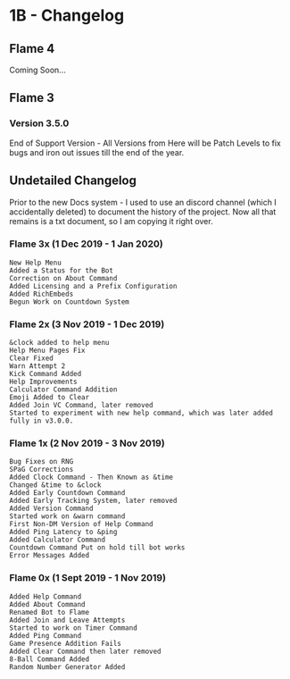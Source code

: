 # 1B - Changelog
## Flame 4
Coming Soon...
## Flame 3
### Version 3.5.0
End of Support Version - All Versions from Here will be Patch Levels to fix bugs and iron out issues till the end of the year.
## Undetailed Changelog
Prior to the new Docs system - I used to use an discord channel (which I accidentally deleted) to document the history of the project.
Now all that remains is a txt document, so I am copying it right over.
### Flame 3x (1 Dec 2019 - 1 Jan 2020)
    New Help Menu
    Added a Status for the Bot
    Correction on About Command
    Added Licensing and a Prefix Configuration
    Added RichEmbeds
    Begun Work on Countdown System
### Flame 2x (3 Nov 2019 - 1 Dec 2019)
    &clock added to help menu
    Help Menu Pages Fix
    Clear Fixed
    Warn Attempt 2
    Kick Command Added
    Help Improvements
    Calculator Command Addition
    Emoji Added to Clear
    Added Join VC Command, later removed
    Started to experiment with new help command, which was later added fully in v3.0.0.
### Flame 1x (2 Nov 2019 - 3 Nov 2019)
    Bug Fixes on RNG
    SPaG Corrections
    Added Clock Command - Then Known as &time
    Changed &time to &clock
    Added Early Countdown Command
    Added Early Tracking System, later removed
    Added Version Command
    Started work on &warn command
    First Non-DM Version of Help Command
    Added Ping Latency to &ping
    Added Calculator Command
    Countdown Command Put on hold till bot works
    Error Messages Added
### Flame 0x (1 Sept 2019 - 1 Nov 2019)
    Added Help Command
    Added About Command
    Renamed Bot to Flame
    Added Join and Leave Attempts
    Started to work on Timer Command
    Added Ping Command
    Game Presence Addition Fails
    Added Clear Command then later removed
    8-Ball Command Added
    Random Number Generator Added

